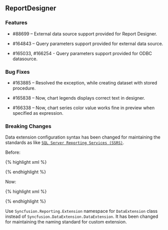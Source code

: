 ## ReportDesigner


### Features

* \#88699 – External data source support provided for Report Designer.

* \#164843 – Query parameters support provided for external data source.

* \#165033, #166254 - Query parameters support provided for ODBC datasource.


### Bug Fixes

* \#163885 – Resolved the exception, while creating dataset with stored procedure.

* \#165838 – Now, chart legends displays correct text in designer.

* \#166338 – Now, chart series color value works fine in preview when specified as expression.

### Breaking Changes

Data extension configuration syntax has been changed for maintaining the standards as like [`SQL Server Reporting Services (SSRS)`](https://msdn.microsoft.com/en-us/library/ms155086.aspx#Procedures).

Before:

{% highlight xml %}

<SyncfusionDataExtension>
    <DataExtension>
      <Extensions>
        <add name="SSAS" assemblyName="Syncfusion.Reporting.DataExtensions.SSAS" type="Syncfusion.Reporting.DataExtensions.SSAS.SSASDataExtension"></add>
      </Extensions>
    </DataExtension>
</SyncfusionDataExtension>

{% endhighlight %}

Now:

{% highlight xml %}

<ReportingExtensions>
   <DataExtension>
        <Extension Name="SSAS" Assembly="Syncfusion.Reporting.DataExtensions.SSAS" Type="Syncfusion.Reporting.DataExtensions.SSAS.SSASDataExtension"/>
   </DataExtension>
</ReportingExtensions>

{% endhighlight %}

Use `Syncfusion.Reporting.Extension` namespace for `DataExtension` class instead of `Syncfusion.DataExtension.DataExtension`. It has been changed for maintaining the naming standard for custom extension.
